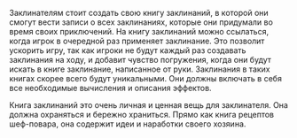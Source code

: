 Заклинателям стоит создать свою книгу заклинаний, в которой они смогут вести записи о всех заклинаниях, которые они придумали во время своих приключений. На книгу заклинаний можно ссылаться, когда игрок в очередной раз применяет заклинание. Это позволит ускорить игру, так как игроки не будут каждый раз создавать заклинания на ходу, и добавит чувство погружения, когда они будут искать в книге заклинание, написанное от руки. Заклинания в таких книгах скорее всего будут уникальными. Они должны включать в себя все необходимые вычисления и описания эффектов.

Книга заклинаний это очень личная и ценная вещь для заклинателя. Она должна охраняться и бережно храниться. Прямо как книга рецептов шеф-повара, она содержит идеи и наработки своего хозяина.
